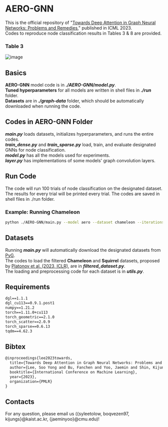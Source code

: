 # AERO-GNN

This is the official repository of "[Towards Deep Attention in Graph Neural Networks: Problems and Remedies](https://arxiv.org/pdf/2306.02376.pdf)," published in ICML 2023. \
Codes to reproduce node classification results in Tables 3 & 8 are provided. 

### Table 3
![image](https://github.com/syleeheal/AERO-GNN/assets/66083092/6b2850c6-20bd-471f-84b1-25414eecee64)


## Basics
**AERO-GNN** model code is in _**./AERO-GNN/model.py**_.  \
**Tuned hyperparameters** for all models are written in shell files in _**./run**_ folder. \
**Datasets** are in _**./graph-data**_ folder, which should be automatically downloaded when running the code.


## Codes in AERO-GNN Folder
_**main.py**_ loads datasets, initializes hyperparameters, and runs the entire codes. \
_**train_dense.py**_ and _**train_sparse.py**_ load, train, and evaluate designated GNNs for node classification. \
_**model.py**_ has all the models used for experiments. \
_**layer.py**_ has implementations of some models' graph convolution layers. 


## Run Code
The code will run 100 trials of node classification on the designated dataset. The results for every trial will be printed every trial. The codes are saved in shell files in ./run folder.
### Example: Running Chameleon 
```bash
python ./AERO-GNN/main.py --model aero --dataset chameleon --iterations 32 --dr 0.0001 --dr-prop 0.0001 --dropout 0.7 --add-dropout 0 --lambd 1.0 --num-layers 2
```


## Datasets
Running _**main.py**_ will automatically download the designated datasets from [PyG](https://pytorch-geometric.readthedocs.io/en/latest/modules/datasets.html). \
The codes to load the filtered **Chameleon** and **Squirrel** datasets, proposed by [Platonov et al. (2023, ICLR)](https://arxiv.org/pdf/2302.11640.pdf), are in _**filtered_dataset.py**_. \
The loading and preprocessing code for each dataset is in _**utils.py**_. 


## Requirements
```latex
dgl==1.1.1
dgl_cu113==0.9.1.post1
numpy==1.21.2
torch==1.11.0+cu113
torch_geometric==2.1.0
torch_scatter==2.0.9
torch_sparse==0.6.13
tqdm==4.62.3
```


## Bibtex
```latex
@inproceedings{lee2023towards,
  title={Towards Deep Attention in Graph Neural Networks: Problems and Remedies},
  author={Lee, Soo Yong and Bu, Fanchen and Yoo, Jaemin and Shin, Kijung},
  booktitle={International Conference on Machine Learning},
  year={2023},
  organization={PMLR}
}
```


## Contacts
For any question, please email us ({syleetolow, boqvezen97, kijungs}@kaist.ac.kr, {jaeminyoo}@cmu.edu)! 
